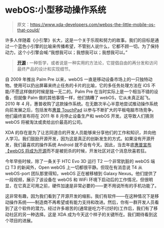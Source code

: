 # webOS:小型移动操作系统

> 原文：<https://www.xda-developers.com/webos-the-little-mobile-os-that-could/>

许多人伴随着《小引擎》长大，这是一个关于乐观和努力的故事。我们的目标是通过一个蓝色小引擎的比喻来传播希望，不管别人说什么，它都不顾一切。为了保持动力，这个小引擎会喊:“我想我可以；我想我可以；我想我可以。”

> **[开源](http://opensource.org/docs/osd) :** 一种哲学，或者说是一种实用的方法论，它提倡自由的再分发和访问最终产品的设计和实现细节。

自 2009 年推出 Palm Pre 以来，webOS 一直是移动设备市场上的一只独特动物。使用可以扔出屏幕来终止任务的卡片的比喻，它的多任务处理方法在 iOS 不能/不愿这样做的时候是独一无二的。Palm Pre 在当时实际上是一个相当不错的设备，但就像 Palm 做的其他事情一样，他们搞糟了 webOS，它从未真正起飞。2010 年 4 月，惠普收购了这款操作系统。在无数次半心半意地尝试推动操作系统向前发展之后，包括发布[惠普 TouchPad](http://forum.xda-developers.com/forumdisplay.php?f=1245) 以参与不断扩大的平板电脑市场竞争，他们最终宣布将在 2011 年 8 月停止设备生产和 webOS 开发。这导致人们猜测 webOS 将被淘汰或卖给出价最高的公司。

XDA 的存在是为了让志同道合的开发人员能够来分享他们的工作和知识，并向他人学习。我们鼓励开源开发，因为这是真正的创新发生的方式。如果没有开源开发，我们最喜欢的操作系统 Android 就不会有今天。因此，当去年底[惠普宣布【webOS 将成为](http://www.xda-developers.com/feature/hp-to-open-source-webos-development-possibilities-limitless/)[开源](http://www.openwebosproject.org/)而不是被扼杀的时候，开发社区对这个消息欣喜若狂。

今年早些时候，除了一条关于 HTC Evo 3D 运行 T2 一个非常肮脏的 webOS 端口 T3 的新闻外，Open webOS 上一切都很平静。但现在有消息说 T4 从 webOS-port 团队那里得知，webOS 正在被移植到 Galaxy Nexus。他们提供了一段视频，展示了该设备在 webOS 和 WiFi 环境下启动后的工作情况，但很明显，在它真正可用之前，硬件加速是非常必要的——更不用说所有的手机功能了。

这非常有趣，因为我们看到了开源开发的缩影。我们有软件——在这种情况下是移动操作系统——制造商不再希望或有能力支持和改进。然后，你有一群开发人员看到了这个软件的潜力。经过许多艰苦的(通常是吃力不讨好的)工作后，我们有了移动社区的另一种选择。这是 XDA 成为今天这个样子的关键所在。我们期待看到这个项目的进展。